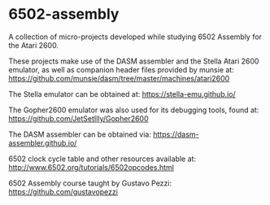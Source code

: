 # 6502-assembly
A collection of micro-projects developed while studying 6502 Assembly for the Atari 2600.

These projects make use of the DASM assembler and the Stella Atari 2600 emulator, as well as companion header files provided by munsie at: https://github.com/munsie/dasm/tree/master/machines/atari2600

The Stella emulator can be obtained at: https://stella-emu.github.io/

The Gopher2600 emulator was also used for its debugging tools, found at: https://github.com/JetSetIlly/Gopher2600

The DASM assembler can be obtained via: https://dasm-assembler.github.io/

6502 clock cycle table and other resources available at: http://www.6502.org/tutorials/6502opcodes.html

6502 Assembly course taught by Gustavo Pezzi:
https://github.com/gustavopezzi
